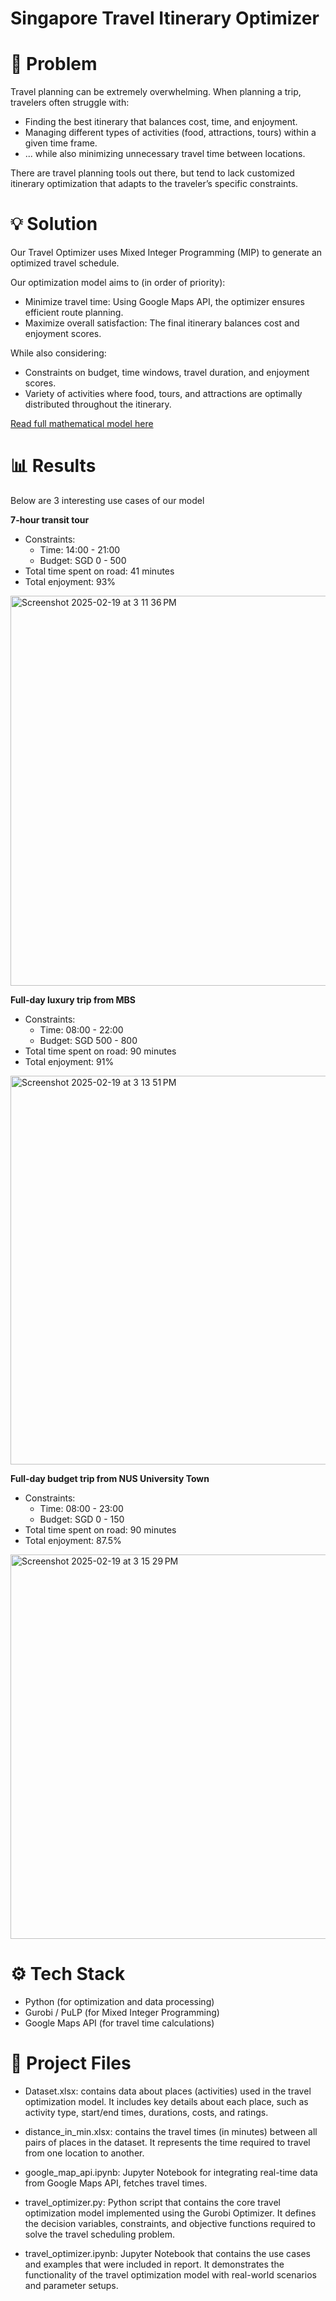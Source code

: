 # Singapore Travel Itinerary Optimizer

# 🔎 Problem
Travel planning can be extremely overwhelming. When planning a trip, travelers often struggle with:
- Finding the best itinerary that balances cost, time, and enjoyment.
- Managing different types of activities (food, attractions, tours) within a given time frame.
- ... while also minimizing unnecessary travel time between locations.

There are travel planning tools out there, but tend to lack customized itinerary optimization that adapts to the traveler’s specific constraints.

# 💡 Solution

Our Travel Optimizer uses Mixed Integer Programming (MIP) to generate an optimized travel schedule.

Our optimization model aims to (in order of priority): 
- Minimize travel time: Using Google Maps API, the optimizer ensures efficient route planning.
- Maximize overall satisfaction: The final itinerary balances cost and enjoyment scores.

While also considering:
- Constraints on budget, time windows, travel duration, and enjoyment scores.
- Variety of activities where food, tours, and attractions are optimally distributed throughout the itinerary.

[Read full mathematical model here](https://drive.google.com/file/d/1CcCCggNauQO3I1GghzhS_mDh2wIXL7he/view?usp=sharing)

# 📊 Results

Below are 3 interesting use cases of our model

**7-hour transit tour**
- Constraints:
  - Time: 14:00 - 21:00
  - Budget: SGD 0 - 500
- Total time spent on road: 41 minutes
- Total enjoyment: 93%

<img width="624" alt="Screenshot 2025-02-19 at 3 11 36 PM" src="https://github.com/user-attachments/assets/23b14497-1291-4d9a-bc8b-0cab53fc9aeb" />

**Full-day luxury trip from MBS**
- Constraints:
  - Time: 08:00 - 22:00
  - Budget: SGD 500 - 800
- Total time spent on road: 90 minutes
- Total enjoyment: 91%

<img width="622" alt="Screenshot 2025-02-19 at 3 13 51 PM" src="https://github.com/user-attachments/assets/832693f0-607e-4695-8641-9118bc90a727" />

**Full-day budget trip from NUS University Town**
- Constraints:
  - Time: 08:00 - 23:00
  - Budget: SGD 0 - 150
- Total time spent on road: 90 minutes
- Total enjoyment: 87.5%

<img width="615" alt="Screenshot 2025-02-19 at 3 15 29 PM" src="https://github.com/user-attachments/assets/dd5e9f73-a1b8-4552-8a74-12522a0241c3" />


# ⚙️ Tech Stack
- Python (for optimization and data processing)
- Gurobi / PuLP (for Mixed Integer Programming)
- Google Maps API (for travel time calculations)

# 📂 Project Files
- Dataset.xlsx: contains data about places (activities) used in the travel optimization model. It includes key details about each place, such as activity type, start/end times, durations, costs, and ratings.

- distance_in_min.xlsx: contains the travel times (in minutes) between all pairs of places in the dataset. It represents the time required to travel from one location to another.

- google_map_api.ipynb: Jupyter Notebook for integrating real-time data from Google Maps API, fetches travel times.

- travel_optimizer.py: Python script that contains the core travel optimization model implemented using the Gurobi Optimizer. It defines the decision variables, constraints, and objective functions required to solve the travel scheduling problem.

- travel_optimizer.ipynb: Jupyter Notebook that contains the use cases and examples that were included in report. It demonstrates the functionality of the travel optimization model with real-world scenarios and parameter setups.
